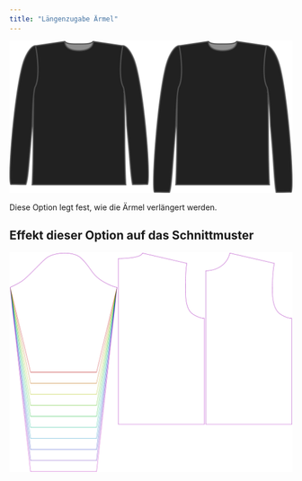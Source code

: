 ```yaml
---
title: "Längenzugabe Ärmel"
---
```


![Die Hülsen-Bonusoption auf Brian](./sleevelengthbonus.svg)

Diese Option legt fest, wie die Ärmel verlängert werden.

## Effekt dieser Option auf das Schnittmuster

![Dieses Bild zeigt den Effekt dieser Option, indem es mehrere Varianten überlagert, die einen anderen Wert für diese Option haben](brian_sleevelengthbonus_sample.svg "Effekt dieser Option auf das Schnittmuster")
